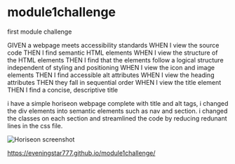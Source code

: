 # module1challenge
first module challenge 

GIVEN a webpage meets accessibility standards
WHEN I view the source code
THEN I find semantic HTML elements
WHEN I view the structure of the HTML elements
THEN I find that the elements follow a logical structure independent of styling and positioning
WHEN I view the icon and image elements
THEN I find accessible alt attributes
WHEN I view the heading attributes
THEN they fall in sequential order
WHEN I view the title element
THEN I find a concise, descriptive title
 
 i have a simple horiseon webpage complete with title and alt tags, i changed the div elements 
 into semantic elements such as nav and section. i changed the classes on each section and streamlined the code by reducing redunant lines in the css file.


![Horiseon screenshot](Horiseon.png)
 
  https://eveningstar777.github.io/module1challenge/